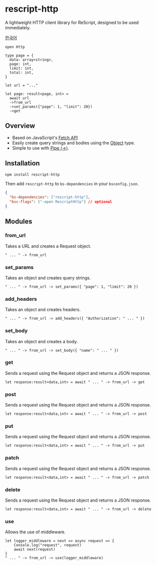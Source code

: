 # rescript-http

A lightweight HTTP client library for ReScript, designed to be used immediately.

[한국어](./README.ko.md)

```res
open Http

type page = {
  data: array<string>,
  page: int,
  limit: int,
  total: int,
}

let url = "..."

let page: result<page, int> =
  await url
  ->from_url
  ->set_params({"page": 1, "limit": 20})
  ->get
```

## Overview

- Based on JavaScript's [Fetch API](https://developer.mozilla.org/en-US/docs/Web/API/Fetch_API)
- Easily create query strings and bodies using the [Object](https://rescript-lang.org/docs/manual/latest/object) type.
- Simple to use with [Pipe (->)](https://rescript-lang.org/docs/manual/latest/pipe).

## Installation

```sh
npm install rescript-http
```

Then add `rescript-http` to `bs-dependencies` in your `bsconfig.json`.

```json
{
  "bs-dependencies": ["rescript-http"],
  "bsc-flags": ["-open RescriptHttp"] // optional
}
```

## Modules

### from_url

Takes a URL and creates a Request object.

```rescript
" ... " -> from_url
```

### set_params

Takes an object and creates query strings.

```rescript
" ... " -> from_url -> set_params({ "page": 1, "limit": 20 })
```

### add_headers

Takes an object and creates headers.

```rescript
" ... " -> from_url -> add_headers({ "Authorization": " ... " })
```

### set_body

Takes an object and creates a body.

```rescript
" ... " -> from_url -> set_body({ "name": " ... " })
```

### get

Sends a request using the Request object and returns a JSON response.

```rescript
let response:result<data,int> = await " ... " -> from_url -> get
```

### post

Sends a request using the Request object and returns a JSON response.

```rescript
let response:result<data,int> = await " ... " -> from_url -> post
```

### put

Sends a request using the Request object and returns a JSON response.

```rescript
let response:result<data,int> = await " ... " -> from_url -> put
```

### patch

Sends a request using the Request object and returns a JSON response.

```rescript
let response:result<data,int> = await " ... " -> from_url -> patch
```

### delete

Sends a request using the Request object and returns a JSON response.

```rescript
let response:result<data,int> = await " ... " -> from_url -> delete
```

### use

Allows the use of middleware.

```rescript
let logger_middleware = next => async request => {
    Console.log("request", request)
    await next(request)
}
" ... " -> from_url -> use(logger_middleware)
```
